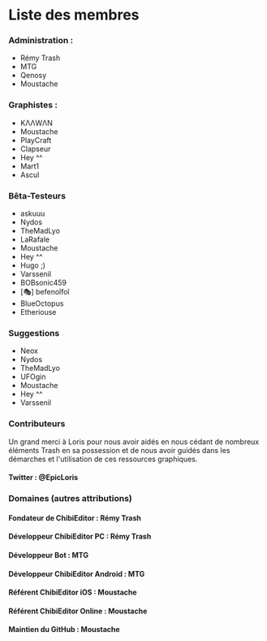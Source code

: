 # Liste des membres

### Administration :

- Rémy Trash
- MTG
- Qenosy
- Moustache

### Graphistes :

- KΛΛWΛΝ
- Moustache
- PlayCraft
- Clapseur
- Hey ^^
- Mart1
- Ascul

### Bêta-Testeurs

- askuuu
- Nydos
- TheMadLyo
- LaRafale
- Moustache
- Hey ^^
- Hugo ;)
- Varssenil
- BOBsonic459
- [🎭] befenoîfoî
- BlueOctopus
- Etheriouse

### Suggestions

- Neox
- Nydos
- TheMadLyo
- UFOgin
- Moustache
- Hey ^^
- Varssenil

### Contributeurs

Un grand merci à Loris pour nous avoir aidés en nous cédant de nombreux éléments Trash en sa possession et de nous avoir guidés dans les démarches et l'utilisation de ces ressources graphiques.
#### Twitter : @EpicLoris

### Domaines (autres attributions)

#### Fondateur de ChibiEditor : Rémy Trash
#### Développeur ChibiEditor PC : Rémy Trash

#### Développeur Bot : MTG
#### Développeur ChibiEditor Android : MTG

#### Référent ChibiEditor iOS : Moustache
#### Référent ChibiEditor Online : Moustache
#### Maintien du GitHub : Moustache
